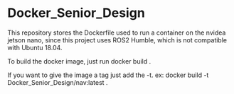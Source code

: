 # Docker_Senior_Design

This repository stores the Dockerfile used to run a container
on the nvidea jetson nano, since this project uses ROS2 Humble, which is not compatible with Ubuntu 18.04.

To build the docker image, just run docker build .

If you want to give the image a tag just add the -t.
ex: docker build -t Docker_Senior_Design/nav:latest .
